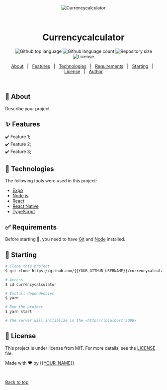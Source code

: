 <div align="center" id="top"> 
  <img src="./.github/app.gif" alt="Currencycalculator" />

  &#xa0;

  <!-- <a href="https://currencycalculator.netlify.app">Demo</a> -->
</div>

<h1 align="center">Currencycalculator</h1>

<p align="center">
  <img alt="Github top language" src="https://img.shields.io/github/languages/top/{{YOUR_GITHUB_USERNAME}}/currencycalculator?color=56BEB8">

  <img alt="Github language count" src="https://img.shields.io/github/languages/count/{{YOUR_GITHUB_USERNAME}}/currencycalculator?color=56BEB8">

  <img alt="Repository size" src="https://img.shields.io/github/repo-size/{{YOUR_GITHUB_USERNAME}}/currencycalculator?color=56BEB8">

  <img alt="License" src="https://img.shields.io/github/license/{{YOUR_GITHUB_USERNAME}}/currencycalculator?color=56BEB8">

  <!-- <img alt="Github issues" src="https://img.shields.io/github/issues/{{YOUR_GITHUB_USERNAME}}/currencycalculator?color=56BEB8" /> -->

  <!-- <img alt="Github forks" src="https://img.shields.io/github/forks/{{YOUR_GITHUB_USERNAME}}/currencycalculator?color=56BEB8" /> -->

  <!-- <img alt="Github stars" src="https://img.shields.io/github/stars/{{YOUR_GITHUB_USERNAME}}/currencycalculator?color=56BEB8" /> -->
</p>

<!-- Status -->

<!-- <h4 align="center"> 
	🚧  Currencycalculator 🚀 Under construction...  🚧
</h4> 

<hr> -->

<p align="center">
  <a href="#dart-about">About</a> &#xa0; | &#xa0; 
  <a href="#sparkles-features">Features</a> &#xa0; | &#xa0;
  <a href="#rocket-technologies">Technologies</a> &#xa0; | &#xa0;
  <a href="#white_check_mark-requirements">Requirements</a> &#xa0; | &#xa0;
  <a href="#checkered_flag-starting">Starting</a> &#xa0; | &#xa0;
  <a href="#memo-license">License</a> &#xa0; | &#xa0;
  <a href="https://github.com/{{YOUR_GITHUB_USERNAME}}" target="_blank">Author</a>
</p>

<br>

## :dart: About ##

Describe your project

## :sparkles: Features ##

:heavy_check_mark: Feature 1;\
:heavy_check_mark: Feature 2;\
:heavy_check_mark: Feature 3;

## :rocket: Technologies ##

The following tools were used in this project:

- [Expo](https://expo.io/)
- [Node.js](https://nodejs.org/en/)
- [React](https://pt-br.reactjs.org/)
- [React Native](https://reactnative.dev/)
- [TypeScript](https://www.typescriptlang.org/)

## :white_check_mark: Requirements ##

Before starting :checkered_flag:, you need to have [Git](https://git-scm.com) and [Node](https://nodejs.org/en/) installed.

## :checkered_flag: Starting ##

```bash
# Clone this project
$ git clone https://github.com/{{YOUR_GITHUB_USERNAME}}/currencycalculator

# Access
$ cd currencycalculator

# Install dependencies
$ yarn

# Run the project
$ yarn start

# The server will initialize in the <http://localhost:3000>
```

## :memo: License ##

This project is under license from MIT. For more details, see the [LICENSE](LICENSE.md) file.


Made with :heart: by <a href="https://github.com/{{YOUR_GITHUB_USERNAME}}" target="_blank">{{YOUR_NAME}}</a>

&#xa0;

<a href="#top">Back to top</a>
